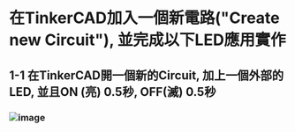 # 在TinkerCAD加入一個新電路("Create new Circuit"), 並完成以下LED應用實作

## 1-1 在TinkerCAD開一個新的Circuit, 加上一個外部的LED, 並且ON (亮) 0.5秒, OFF(滅) 0.5秒

### ![image](https://github.com/ba1213029/ES-Fall2023/assets/144580662/b21977bc-6988-4bba-bf0f-e0c2c96eac60)
